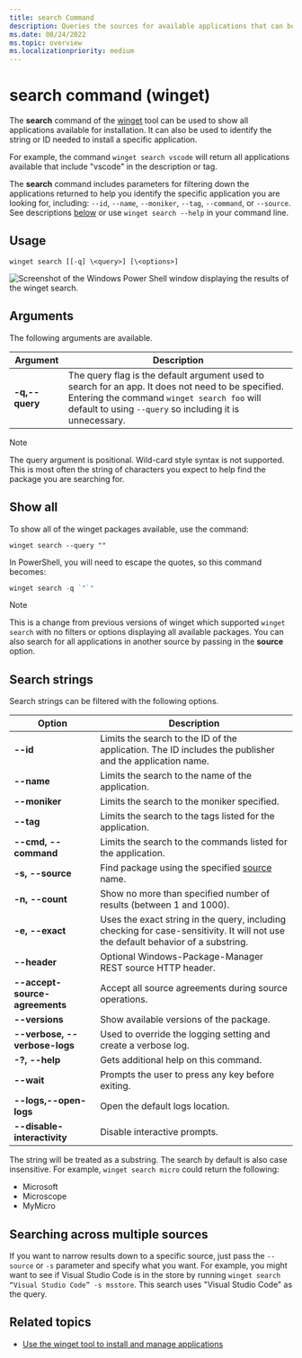 ```yaml
---
title: search Command
description: Queries the sources for available applications that can be installed
ms.date: 08/24/2022
ms.topic: overview
ms.localizationpriority: medium
---
```


# search command (winget)

The **search** command of the [winget](index.md) tool can be used to show all applications available for installation. It can also be used to identify the string or ID needed to install a specific application.

For example, the command `winget search vscode` will return all applications available that include "vscode" in the description or tag.

The **search** command includes parameters for filtering down the applications returned to help you identify the specific application you are looking for, including: `--id`, `--name`, `--moniker`, `--tag`, `--command`, or `--source`. See descriptions [below](#search-strings) or use `winget search --help` in your command line.

## Usage

`winget search [[-q] \<query>] [\<options>]`

![Screenshot of the Windows Power Shell window displaying the results of the winget search.](./images/search.png)

## Arguments

The following arguments are available.

| Argument  | Description |
 --------------|-------------|
| **-q,--query** |  The query flag is the default argument used to search for an app. It does not need to be specified. Entering the command `winget search foo` will default to using `--query` so including it is unnecessary.|

> [!NOTE]
> The query argument is positional. Wild-card style syntax is not supported. This is most often the string of characters you expect to help find the package you are searching for.

## Show all

To show all of the winget packages available, use the command:

`winget search --query ""`

In PowerShell, you will need to escape the quotes, so this command becomes:

```powershell
winget search -q `"`"
```

> [!NOTE]
> This is a change from previous versions of winget which supported `winget search` with no filters or options displaying all available packages. You can also search for all applications in another source by passing in the **source** option.

## Search strings

Search strings can be filtered with the following options.

| Option  | Description |
 --------------|-------------|
| **--id**        |   Limits the search to the ID of the application. The ID includes the publisher and the application name. |
| **--name**      |  Limits the search to the name of the application. |
| **--moniker**  |    Limits the search to the moniker specified. |
| **--tag**    |  Limits the search to the tags listed for the application. |
| **--cmd, --command**   |   Limits the search to the commands listed for the application. |
| **-s, --source**     |  Find package using the specified [source](source.md) name. |
| **-n, --count**      |  Show no more than specified number of results (between 1 and 1000). |
| **-e, --exact**  |     Uses the exact string in the query, including checking for case-sensitivity. It will not use the default behavior of a substring.  |
| **--header** | Optional Windows-Package-Manager REST source HTTP header. |
| **--accept-source-agreements** | Accept all source agreements during source operations. |
| **--versions** | Show available versions of the package. |
| **--verbose, --verbose-logs** | Used to override the logging setting and create a verbose log. |
| **-?, --help** |  Gets additional help on this command. |
| **--wait** | Prompts the user to press any key before exiting. |
| **--logs,--open-logs** | Open the default logs location. |
| **--disable-interactivity** | Disable interactive prompts. |

The string will be treated as a substring. The search by default is also case insensitive. For example, `winget search micro` could return the following:

* Microsoft
* Microscope
* MyMicro

## Searching across multiple sources

If you want to narrow results down to a specific source, just pass the `--source` or `-s` parameter and specify what you want. For example, you might want to see if Visual Studio Code is in the store by running `winget search “Visual Studio Code” -s msstore`. This search uses "Visual Studio Code" as the query.

## Related topics

* [Use the winget tool to install and manage applications](index.md)